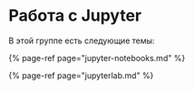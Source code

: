 # Работа с Jupyter

В этой группе есть следующие темы:

{% page-ref page="jupyter-notebooks.md" %}

{% page-ref page="jupyterlab.md" %}




